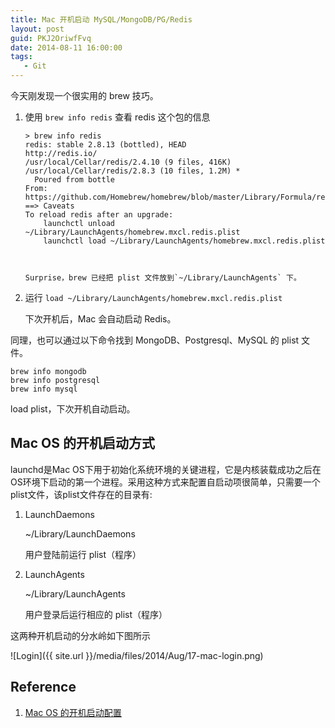```yaml
---
title: Mac 开机启动 MySQL/MongoDB/PG/Redis
layout: post
guid: PKJ2OriwfFvq
date: 2014-08-11 16:00:00
tags:
   - Git
---
```


今天刚发现一个很实用的 brew 技巧。

1.  使用 `brew info redis` 查看 redis 这个包的信息



        > brew info redis
        redis: stable 2.8.13 (bottled), HEAD
        http://redis.io/
        /usr/local/Cellar/redis/2.4.10 (9 files, 416K)
        /usr/local/Cellar/redis/2.8.3 (10 files, 1.2M) *
          Poured from bottle
        From: https://github.com/Homebrew/homebrew/blob/master/Library/Formula/redis.rb
        ==> Caveats
        To reload redis after an upgrade:
            launchctl unload ~/Library/LaunchAgents/homebrew.mxcl.redis.plist
            launchctl load ~/Library/LaunchAgents/homebrew.mxcl.redis.plist



        Surprise，brew 已经把 plist 文件放到`~/Library/LaunchAgents` 下。

2. 运行 `load ~/Library/LaunchAgents/homebrew.mxcl.redis.plist` 

    下次开机后，Mac 会自动启动 Redis。
    


同理，也可以通过以下命令找到 MongoDB、Postgresql、MySQL 的 plist 文件。

    brew info mongodb
    brew info postgresql
    brew info mysql
    

load plist，下次开机自动启动。



## Mac OS 的开机启动方式

launchd是Mac OS下用于初始化系统环境的关键进程，它是内核装载成功之后在OS环境下启动的第一个进程。采用这种方式来配置自启动项很简单，只需要一个plist文件，该plist文件存在的目录有:

1. LaunchDaemons

    ~/Library/LaunchDaemons

    用户登陆前运行 plist（程序）

2. LaunchAgents

    ~/Library/LaunchAgents
    
    用户登录后运行相应的 plist（程序）


这两种开机启动的分水岭如下图所示

![Login]({{ site.url }}/media/files/2014/Aug/17-mac-login.png)



## Reference

1. [Mac OS 的开机启动配置](http://www.tanhao.me/talk/1287.html)
